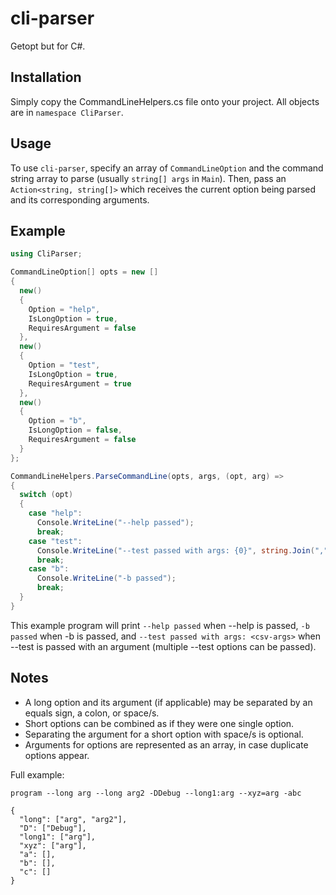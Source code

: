 # cli-parser

Getopt but for C#.

## Installation

Simply copy the CommandLineHelpers.cs file onto your project. All objects are in `namespace CliParser`.

## Usage

To use `cli-parser`, specify an array of `CommandLineOption` and the command string array to parse (usually `string[] args` in `Main`). Then, pass an `Action<string, string[]>` which receives the current option being parsed and its corresponding arguments.

## Example

```csharp
using CliParser;

CommandLineOption[] opts = new []
{
  new()
  {
    Option = "help",
    IsLongOption = true,
    RequiresArgument = false
  },
  new()
  {
    Option = "test",
    IsLongOption = true,
    RequiresArgument = true
  },
  new()
  {
    Option = "b",
    IsLongOption = false,
    RequiresArgument = false
  }
};

CommandLineHelpers.ParseCommandLine(opts, args, (opt, arg) =>
{
  switch (opt)
  {
    case "help":
      Console.WriteLine("--help passed");
      break;
    case "test":
      Console.WriteLine("--test passed with args: {0}", string.Join(",", arg));
      break;
    case "b":
      Console.WriteLine("-b passed");
      break;
  }
}
```

This example program will print `--help passed` when --help is passed, `-b passed` when -b is passed, and `--test passed with args: <csv-args>` when --test is passed with an argument (multiple --test options can be passed).

## Notes

- A long option and its argument (if applicable) may be separated by an equals sign, a colon, or space/s.
- Short options can be combined as if they were one single option.
- Separating the argument for a short option with space/s is optional.
- Arguments for options are represented as an array, in case duplicate options appear.

Full example:
```
program --long arg --long arg2 -DDebug --long1:arg --xyz=arg -abc
```

```
{
  "long": ["arg", "arg2"],
  "D": ["Debug"],
  "long1": ["arg"],
  "xyz": ["arg"],
  "a": [],
  "b": [],
  "c": []
}
```
